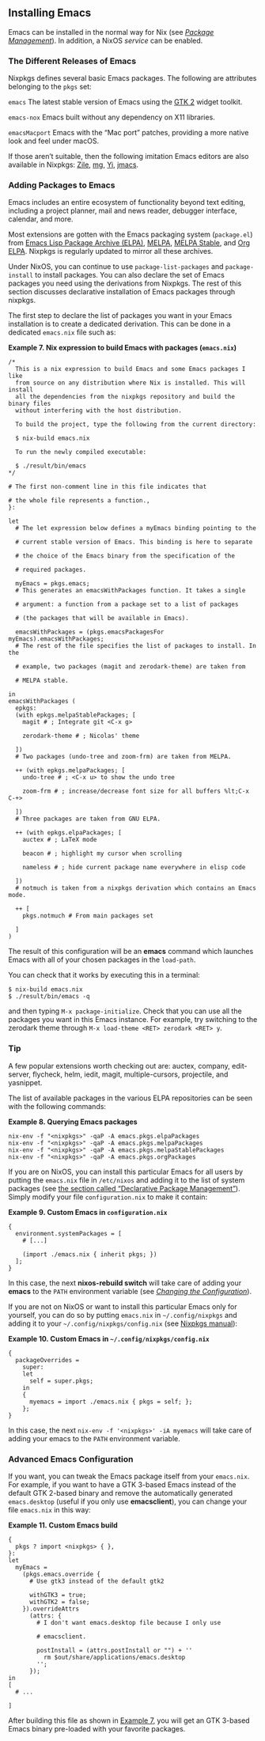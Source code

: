 ## Installing Emacs

Emacs can be installed in the normal way for Nix (see [_Package Management_](#sec-package-management "Package Management")). In addition, a NixOS _service_ can be enabled.

### The Different Releases of Emacs

Nixpkgs defines several basic Emacs packages. The following are attributes belonging to the `pkgs` set:

`emacs`
The latest stable version of Emacs using the [GTK 2](http://www.gtk.org) widget toolkit.

`emacs-nox`
Emacs built without any dependency on X11 libraries.

`emacsMacport`
Emacs with the “Mac port” patches, providing a more native look and feel under macOS.

If those aren’t suitable, then the following imitation Emacs editors are also available in Nixpkgs: [Zile](https://www.gnu.org/software/zile/), [mg](http://homepage.boetes.org/software/mg/), [Yi](http://yi-editor.github.io/), [jmacs](https://joe-editor.sourceforge.io/).

### Adding Packages to Emacs

Emacs includes an entire ecosystem of functionality beyond text editing, including a project planner, mail and news reader, debugger interface, calendar, and more.

Most extensions are gotten with the Emacs packaging system (`package.el`) from [Emacs Lisp Package Archive (ELPA)](https://elpa.gnu.org/), [MELPA](https://melpa.org/), [MELPA Stable](https://stable.melpa.org/), and [Org ELPA](http://orgmode.org/elpa.html). Nixpkgs is regularly updated to mirror all these archives.

Under NixOS, you can continue to use `package-list-packages` and `package-install` to install packages. You can also declare the set of Emacs packages you need using the derivations from Nixpkgs. The rest of this section discusses declarative installation of Emacs packages through nixpkgs.

The first step to declare the list of packages you want in your Emacs installation is to create a dedicated derivation. This can be done in a dedicated `emacs.nix` file such as:

**Example 7. Nix expression to build Emacs with packages (`emacs.nix`)**

```programlisting
/*
  This is a nix expression to build Emacs and some Emacs packages I like
  from source on any distribution where Nix is installed. This will install
  all the dependencies from the nixpkgs repository and build the binary files
  without interfering with the host distribution.

  To build the project, type the following from the current directory:

  $ nix-build emacs.nix

  To run the newly compiled executable:

  $ ./result/bin/emacs
*/

# The first non-comment line in this file indicates that

# the whole file represents a function.,
}:

let
  # The let expression below defines a myEmacs binding pointing to the

  # current stable version of Emacs. This binding is here to separate

  # the choice of the Emacs binary from the specification of the

  # required packages.

  myEmacs = pkgs.emacs;
  # This generates an emacsWithPackages function. It takes a single

  # argument: a function from a package set to a list of packages

  # (the packages that will be available in Emacs).

  emacsWithPackages = (pkgs.emacsPackagesFor myEmacs).emacsWithPackages;
  # The rest of the file specifies the list of packages to install. In the

  # example, two packages (magit and zerodark-theme) are taken from

  # MELPA stable.

in
emacsWithPackages (
  epkgs:
  (with epkgs.melpaStablePackages; [
    magit # ; Integrate git <C-x g>

    zerodark-theme # ; Nicolas' theme

  ])
  # Two packages (undo-tree and zoom-frm) are taken from MELPA.

  ++ (with epkgs.melpaPackages; [
    undo-tree # ; <C-x u> to show the undo tree

    zoom-frm # ; increase/decrease font size for all buffers %lt;C-x C-+>

  ])
  # Three packages are taken from GNU ELPA.

  ++ (with epkgs.elpaPackages; [
    auctex # ; LaTeX mode

    beacon # ; highlight my cursor when scrolling

    nameless # ; hide current package name everywhere in elisp code

  ])
  # notmuch is taken from a nixpkgs derivation which contains an Emacs mode.

  ++ [
    pkgs.notmuch # From main packages set

  ]
)
```

The result of this configuration will be an **emacs** command which launches Emacs with all of your chosen packages in the `load-path`.

You can check that it works by executing this in a terminal:

```programlisting
$ nix-build emacs.nix
$ ./result/bin/emacs -q
```

and then typing `M-x package-initialize`. Check that you can use all the packages you want in this Emacs instance. For example, try switching to the zerodark theme through `M-x load-theme <RET> zerodark <RET> y`.

### Tip

A few popular extensions worth checking out are: auctex, company, edit-server, flycheck, helm, iedit, magit, multiple-cursors, projectile, and yasnippet.

The list of available packages in the various ELPA repositories can be seen with the following commands:

**Example 8. Querying Emacs packages**

```programlisting
nix-env -f "<nixpkgs>" -qaP -A emacs.pkgs.elpaPackages
nix-env -f "<nixpkgs>" -qaP -A emacs.pkgs.melpaPackages
nix-env -f "<nixpkgs>" -qaP -A emacs.pkgs.melpaStablePackages
nix-env -f "<nixpkgs>" -qaP -A emacs.pkgs.orgPackages
```

If you are on NixOS, you can install this particular Emacs for all users by putting the `emacs.nix` file in `/etc/nixos` and adding it to the list of system packages (see [the section called “Declarative Package Management”](#sec-declarative-package-mgmt "Declarative Package Management")). Simply modify your file `configuration.nix` to make it contain:

**Example 9. Custom Emacs in `configuration.nix`**

```programlisting
{
  environment.systemPackages = [
    # [...]

    (import ./emacs.nix { inherit pkgs; })
  ];
}
```

In this case, the next **nixos-rebuild switch** will take care of adding your **emacs** to the `PATH` environment variable (see [_Changing the Configuration_](#sec-changing-config "Changing the Configuration")).

If you are not on NixOS or want to install this particular Emacs only for yourself, you can do so by putting `emacs.nix` in `~/.config/nixpkgs` and adding it to your `~/.config/nixpkgs/config.nix` (see [Nixpkgs manual](https://nixos.org/nixpkgs/manual/#sec-modify-via-packageOverrides)):

**Example 10. Custom Emacs in `~/.config/nixpkgs/config.nix`**

```programlisting
{
  packageOverrides =
    super:
    let
      self = super.pkgs;
    in
    {
      myemacs = import ./emacs.nix { pkgs = self; };
    };
}
```

In this case, the next `nix-env -f '<nixpkgs>' -iA myemacs` will take care of adding your emacs to the `PATH` environment variable.

### Advanced Emacs Configuration

If you want, you can tweak the Emacs package itself from your `emacs.nix`. For example, if you want to have a GTK 3-based Emacs instead of the default GTK 2-based binary and remove the automatically generated `emacs.desktop` (useful if you only use **emacsclient**), you can change your file `emacs.nix` in this way:

**Example 11. Custom Emacs build**

```programlisting
{
  pkgs ? import <nixpkgs> { },
}:
let
  myEmacs =
    (pkgs.emacs.override {
      # Use gtk3 instead of the default gtk2

      withGTK3 = true;
      withGTK2 = false;
    }).overrideAttrs
      (attrs: {
        # I don't want emacs.desktop file because I only use

        # emacsclient.

        postInstall = (attrs.postInstall or "") + ''
          rm $out/share/applications/emacs.desktop
        '';
      });
in
[
  # ...

]
```

After building this file as shown in [Example 7](#ex-emacsNix "Example 7. Nix expression to build Emacs with packages (emacs.nix)"), you will get an GTK 3-based Emacs binary pre-loaded with your favorite packages.
